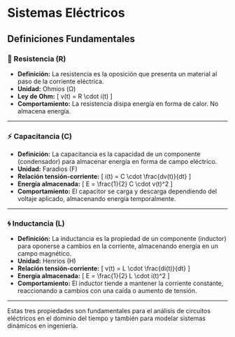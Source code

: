 # Sistemas Eléctricos

## Definiciones Fundamentales

### 🔌 Resistencia (R)

- **Definición:** La resistencia es la oposición que presenta un material al paso de la corriente eléctrica.
- **Unidad:** Ohmios (Ω)
- **Ley de Ohm:**
  \[
  v(t) = R \cdot i(t)
  \]
- **Comportamiento:** La resistencia disipa energía en forma de calor. No almacena energía.

---

### ⚡ Capacitancia (C)

- **Definición:** La capacitancia es la capacidad de un componente (condensador) para almacenar energía en forma de campo eléctrico.
- **Unidad:** Faradios (F)
- **Relación tensión-corriente:**
  \[
  i(t) = C \cdot \frac{dv(t)}{dt}
  \]
- **Energía almacenada:**
  \[
  E = \frac{1}{2} C \cdot v(t)^2
  \]
- **Comportamiento:** El capacitor se carga y descarga dependiendo del voltaje aplicado, almacenando energía temporalmente.

---

### 🌀 Inductancia (L)

- **Definición:** La inductancia es la propiedad de un componente (inductor) para oponerse a cambios en la corriente, almacenando energía en un campo magnético.
- **Unidad:** Henrios (H)
- **Relación tensión-corriente:**
  \[
  v(t) = L \cdot \frac{di(t)}{dt}
  \]
- **Energía almacenada:**
  \[
  E = \frac{1}{2} L \cdot i(t)^2
  \]
- **Comportamiento:** El inductor tiende a mantener la corriente constante, reaccionando a cambios con una caída o aumento de tensión.

---

Estas tres propiedades son fundamentales para el análisis de circuitos eléctricos en el dominio del tiempo y también para modelar sistemas dinámicos en ingeniería.


